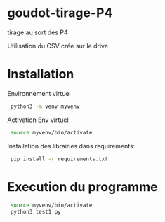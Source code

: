 # goudot-tirage-P4

tirage au sort des P4

Utilisation du CSV crée sur le drive

# Installation
Environnement virtuel
```bash
 python3 -m venv myvenv
```
Activation Env virtuel
```bash
 source myvenv/bin/activate
```
Installation des librairies dans requirements:
```bash
 pip install -r requirements.txt
```

# Execution du programme
```bash
 source myvenv/bin/activate
 python3 test1.py
```
